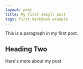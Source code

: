 ```yaml
---
layout: post
title: My first Jekyll post
tags: first markdown example
---
```


This is a paragraph in my first post.
## Heading Two

Here's more about my post

